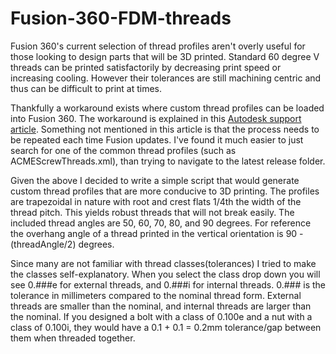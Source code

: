 # Fusion-360-FDM-threads

Fusion 360's current selection of thread profiles aren't overly useful for those looking to design parts that will be 3D printed. Standard 60 degree V threads can be printed satisfactorily by decreasing print speed or increasing cooling. However their tolerances are still machining centric and thus can be difficult to print at times.

Thankfully a workaround exists where custom thread profiles can be loaded into Fusion 360. The workaround is explained in this [Autodesk support article](https://knowledge.autodesk.com/support/fusion-360/learn-explore/caas/sfdcarticles/sfdcarticles/Custom-Threads-in-Fusion-360.html). Something not mentioned in this article is that the process needs to be repeated each time Fusion updates. I've found it much easier to just search for one of the common thread profiles (such as ACMEScrewThreads.xml), than trying to navigate to the latest release folder.

Given the above I decided to write a simple script that would generate custom thread profiles that are more conducive to 3D printing. The profiles are trapezoidal in nature with root and crest flats 1/4th the width of the thread pitch. This yields robust threads that will not break easily. The included thread angles are 50, 60, 70, 80, and 90 degrees. For reference the overhang angle of a thread printed in the vertical orientation is 90 - (threadAngle/2) degrees.

Since many are not familiar with thread classes(tolerances) I tried to make the classes self-explanatory. When you select the class drop down you will see 0.###e for external threads, and 0.###i for internal threads. 0.### is the tolerance in millimeters compared to the nominal thread form. External threads are smaller than the nominal, and internal threads are larger than the nominal. If you designed a bolt with a class of 0.100e and a nut with a class of 0.100i, they would have a 0.1 + 0.1 = 0.2mm tolerance/gap between them when threaded together.